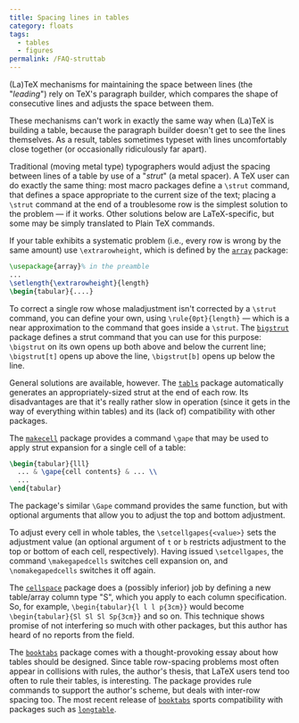 ```yaml
---
title: Spacing lines in tables
category: floats
tags:
  - tables
  - figures
permalink: /FAQ-struttab
---
```


(La)TeX mechanisms for maintaining the space between lines (the
"_leading_") rely on TeX's paragraph builder, which compares
the shape of consecutive lines and adjusts the space between them.

These mechanisms can't work in exactly the same way when (La)TeX is
building a table, because the paragraph builder doesn't get to see the
lines themselves.  As a result, tables sometimes typeset with lines
uncomfortably close together (or occasionally ridiculously far apart).

Traditional (moving metal type) typographers would adjust the spacing
between lines of a table by use of a "_strut_" (a metal
spacer).  A TeX user can do exactly the same thing: most macro
packages define a `\strut` command, that defines a space appropriate
to the current size of the text; placing a `\strut` command at the
end of a troublesome row is the simplest solution to the problem&nbsp;&mdash;
if it works.  Other solutions below are LaTeX-specific, but some
may be simply translated to Plain TeX commands.

If your table exhibits a systematic problem (i.e., every row is wrong
by the same amount) use `\extrarowheight`, which is defined by the
[`array`](https://ctan.org/pkg/array) package:
```latex
\usepackage{array}% in the preamble
...
\setlength{\extrarowheight}{length}
\begin{tabular}{....}
```

To correct a single row whose maladjustment isn't corrected by a
`\strut` command, you can define your own, using
`\rule{0pt}{length}`&nbsp;&mdash; which is a near approximation to the
command that goes inside a `\strut`.  The [`bigstrut`](https://ctan.org/pkg/bigstrut) package
defines a strut command that you can use for this purpose:
`\bigstrut` on its own opens up both above and below the current
line; `\bigstrut[t]` opens up above the line,
`\bigstrut[b]` opens up below the line.

General solutions are available, however.  The [`tabls`](https://ctan.org/pkg/tabls) package
automatically generates an appropriately-sized strut at the end of
each row.  Its disadvantages are that it's really rather slow in
operation (since it gets in the way of everything within tables) and
its (lack of) compatibility with other packages.

The [`makecell`](https://ctan.org/pkg/makecell) package provides a command `\gape` that may
be used to apply strut expansion for a single cell of a table:
```latex
\begin{tabular}{lll}
  ... & \gape{cell contents} & ... \\
  ...
\end{tabular}
```
The package's similar `\Gape` command provides the same function,
but with optional arguments that allow you to adjust the top and
bottom adjustment.

To adjust every cell in whole tables, the
`\setcellgapes{<value>}` sets the adjustment value (an
optional argument of `t` or `b` restricts
adjustment to the top or bottom of each cell, respectively).  Having
issued `\setcellgapes`, the command `\makegapedcells` switches
cell expansion on, and `\nomakegapedcells` switches it off again.

The [`cellspace`](https://ctan.org/pkg/cellspace) package does a (possibly inferior) job by
defining a new table/array column type "S", which you apply to each
column specification.  So, for example,
`\begin{tabular}{l l l p{3cm}}`
would become
`\begin{tabular}{Sl Sl Sl Sp{3cm}}`
and so on.  This technique shows
promise of not interfering so much with other packages, but this
author has heard of no reports from the field.

The [`booktabs`](https://ctan.org/pkg/booktabs) package comes with a thought-provoking essay
about how tables should be designed.  Since table row-spacing problems
most often appear in collisions with rules, the author's thesis,
that LaTeX users tend too often to rule their tables, is
interesting.  The package provides rule commands to support the
author's scheme, but deals with inter-row spacing too.  The most
recent release of [`booktabs`](https://ctan.org/pkg/booktabs) sports compatibility with
packages such as [`longtable`](https://ctan.org/pkg/longtable).

